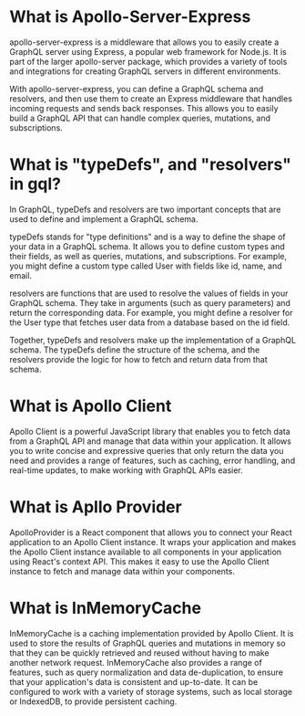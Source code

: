 # What is Apollo-Server-Express

apollo-server-express is a middleware that allows you to easily create a GraphQL server using Express, a popular web framework for Node.js. It is part of the larger apollo-server package, which provides a variety of tools and integrations for creating GraphQL servers in different environments.

With apollo-server-express, you can define a GraphQL schema and resolvers, and then use them to create an Express middleware that handles incoming requests and sends back responses. This allows you to easily build a GraphQL API that can handle complex queries, mutations, and subscriptions.

# What is "typeDefs", and "resolvers" in gql?

In GraphQL, typeDefs and resolvers are two important concepts that are used to define and implement a GraphQL schema.

typeDefs stands for "type definitions" and is a way to define the shape of your data in a GraphQL schema. It allows you to define custom types and their fields, as well as queries, mutations, and subscriptions. For example, you might define a custom type called User with fields like id, name, and email.

resolvers are functions that are used to resolve the values of fields in your GraphQL schema. They take in arguments (such as query parameters) and return the corresponding data. For example, you might define a resolver for the User type that fetches user data from a database based on the id field.

Together, typeDefs and resolvers make up the implementation of a GraphQL schema. The typeDefs define the structure of the schema, and the resolvers provide the logic for how to fetch and return data from that schema.

# What is Apollo Client

Apollo Client is a powerful JavaScript library that enables you to fetch data from a GraphQL API and manage that data within your application. It allows you to write concise and expressive queries that only return the data you need and provides a range of features, such as caching, error handling, and real-time updates, to make working with GraphQL APIs easier.

# What is Apllo Provider

ApolloProvider is a React component that allows you to connect your React application to an Apollo Client instance. It wraps your application and makes the Apollo Client instance available to all components in your application using React's context API. This makes it easy to use the Apollo Client instance to fetch and manage data within your components.

# What is InMemoryCache

InMemoryCache is a caching implementation provided by Apollo Client. It is used to store the results of GraphQL queries and mutations in memory so that they can be quickly retrieved and reused without having to make another network request. InMemoryCache also provides a range of features, such as query normalization and data de-duplication, to ensure that your application's data is consistent and up-to-date. It can be configured to work with a variety of storage systems, such as local storage or IndexedDB, to provide persistent caching.
